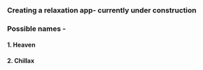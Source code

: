 ### Creating a relaxation app- currently under construction

### Possible names - 
#### 1. Heaven 
#### 2. Chillax


